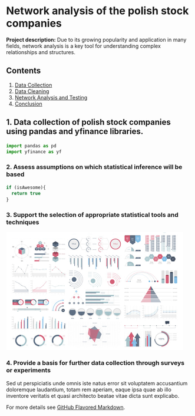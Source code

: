 # Network analysis of the polish stock companies

**Project description:** Due to its growing popularity and application in many fields, network analysis is a key tool for understanding complex relationships and structures.


## Contents
1. [Data Collection](#1-data-collection)
2. [Data Cleaning](##2-data-cleaning)
3. [Network Analysis and Testing](##3-network-analysis-and-testing)
4. [Conclusion](##4-conclusion)

## 1. Data collection of polish stock companies using pandas and yfinance libraries.

```python
import pandas as pd
import yfinance as yf
```

### 2. Assess assumptions on which statistical inference will be based

```javascript
if (isAwesome){
  return true
}
```

### 3. Support the selection of appropriate statistical tools and techniques

<img src="images/dummy_thumbnail.jpg?raw=true"/>

### 4. Provide a basis for further data collection through surveys or experiments

Sed ut perspiciatis unde omnis iste natus error sit voluptatem accusantium doloremque laudantium, totam rem aperiam, eaque ipsa quae ab illo inventore veritatis et quasi architecto beatae vitae dicta sunt explicabo. 

For more details see [GitHub Flavored Markdown](https://guides.github.com/features/mastering-markdown/).
